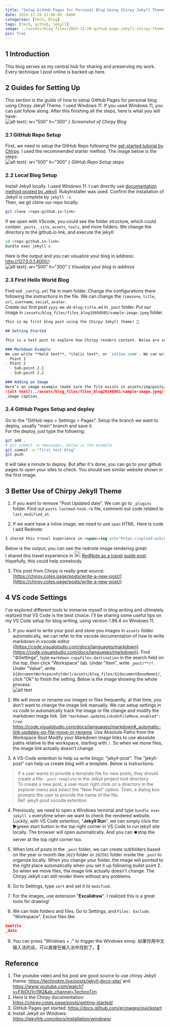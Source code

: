 ```yaml
---
title: "Setup GitHub Pages for Personal Blog Using Chirpy Jekyll Theme"
date: 2024-12-28 22:00:00 -0400
categories: [Tech, Blog]
tags: [tech, github, jekyll]
image: ../assets/blog_files/2024-12-28-github-page-jekyll-chirpy-theme-setup/image-3.jpg
pin: True
---
```



## 1 Introduction

This blog serves as my central hub for sharing and preserving my work. Every technique I post online is backed up here. 

## 2 Guides for Setting Up

This section is the guide of how to setup GitHub Pages for personal blog using Chirpy Jekyll Theme. I used Windows 11. If you used Windows 11, you can just follow along. After this finishing all the steps, here is what you will have:  
![alt text](../assets/blog_files/2024-12-28-github-page-jekyll-chirpy-theme-setup/image-3.jpg){: w="500" h="300" }
_Screenshot of Chirpy Blog_  

### 2.1 GitHub Repo Setup

First, we need to setup the GitHub Repo following the [get-started tutorial by Chirpy](https://chirpy.cotes.page/posts/getting-started/). I used the recommended starter method. The image below is the steps:  
![alt text](../assets/blog_files/2024-12-28-github-page-jekyll-chirpy-theme-setup/image4.png){: w="500" h="300" }
_GitHub Repo Setup steps_  

### 2.2 Local Blog Setup

Install Jekyll locally. I used Windows 11. I can directly use [documentation method posted by Jekyll](https://jekyllrb.com/docs/installation/windows/). RubyInstaller was used. Confirm the installation of Jekyll is complete by `jekyll -v`.   
Then, we git clone our repo locally:
```bash
git clone <repo-github.io-link>
```
If we open with VScode, you could see the folder structure, which could contain `_posts`, `_site`, `assets`, `tools`, and more folders. We change the directory to the github.io link, and execute the jekyll:
```bash
cd <repo-github.io-link>
bundle exec jekyll s
```
Here is the output and you can visualize your blog in address: http://127.0.0.1:4000/:  
![alt text](../assets/blog_files/2024-12-28-github-page-jekyll-chirpy-theme-setup/image-2.png){: w="500" h="300" }
_Visualize your blog in address_  

### 2.3 First Hello World Blog

Find out `_config.yml` file in main folder. Change the configurations there following the instructions in the file. We can change the `timezone`, `title`, `url`, `username`, `social`, `avatar`.  
Create our first post `yyyy-mm-dd-blog-title.md` in `_post` folder.  Put our image in `/assets/blog_files/files_blog19950505/sample-image.jpeg` folder. 

```markdown
This is my first blog post using the Chirpy Jekyll theme! 🚀

## Getting Started

This is a test post to explore how Chirpy renders content. Below are some features:

### Markdown Example
We can write **bold text**, *italic text*, or `inline code`. We can write a list:
- Point 1
- Point 2
  - Sub-point 2.1
  - Sub-point 2.2

### Adding an Image
Here’s an image example (make sure the file exists in assets/img/posts/):
![alt text](../assets/blog_files/files_blog20140901/sample-image.jpeg){: w="500" h="300" }
_image caption_  
```

### 2.4 GitHub Pages Setup and deploy
Go to the "GitHub repo > Settings > Pages". Setup the branch we want to deploy, usually "main" branch and save it.   
For the deploy, just type the following:
```bash
git add .
# git commit -m <message>, below is the example
git commit -m "first test blog"
git push
```
It will take a minute to deploy. But after it's done, you can go to your github pages to open your sites to check. You should see similar website shown in the first image. 

## 3 Better Use of Chirpy Jekyll Theme

1. If you want to remove "Post Updated date". We can go to `_plugins` folder. Find out `posts-lastmod-hook.rb` file, comment out code related to `last_modified_at`.

2. If we want have a inline image, we need to use `span` HTML. Here is code I add Rednote:
```markdown
I shared this travel experience in <span><img src="https://upload.wikimedia.org/wikipedia/commons/thumb/c/c1/XiaohongshuLOGO.svg/512px-XiaohongshuLOGO.svg.png" alt="RedNote Logo" style="width: 20px; height: 20px;"></span> [RedNote as a travel guide post](https://www.xiaohongshu.com/discovery/item/6770486b000000000901699d?source=webshare&xhsshare=pc_web&xsec_token=ABYJwKkar-FcqNZocrAta0-D_KnYYA1ePeQWorz4yenaY=&xsec_source=pc_share). Hopefully, this could help somebody.
```

Below is the output, you can see the rednote image rendering great:  
I shared this travel experience in <span><img src="https://upload.wikimedia.org/wikipedia/commons/thumb/c/c1/XiaohongshuLOGO.svg/512px-XiaohongshuLOGO.svg.png" alt="RedNote Logo" style="width: 20px; height: 20px;"></span> [RedNote as a travel guide post](https://www.xiaohongshu.com/discovery/item/6770486b000000000901699d?source=webshare&xhsshare=pc_web&xsec_token=ABYJwKkar-FcqNZocrAta0-D_KnYYA1ePeQWorz4yenaY=&xsec_source=pc_share). Hopefully, this could help somebody.  

3. This post from Chirpy is really great source: [https://chirpy.cotes.page/posts/write-a-new-post/](https://chirpy.cotes.page/posts/write-a-new-post/)  

## 4 VS code Settings

I've explored different tools to immerse myself in blog writing and ultimately realized that VS Code is the best choice. I'll be sharing some useful tips on my VS Code setup for blog writing, using version 1.96.4 on Windows 11.

1. If you want to write your post and store you images in `assets` folder automatically, we can refer to the vscode documentation of how to write markdown in vscode editor ([https://code.visualstudio.com/docs/languages/markdown](https://code.visualstudio.com/docs/languages/markdown)). Find "⚙️Settings", type `markdown.copyFiles.destination` in the search field on the top, then click "Workspace" tab. Under "Item", write `_post/**/*`. Under "Value", write `${documentWorkspaceFolder}/assets/blog_files/${documentBaseName}/`, click "Ok" to finish the setting. Below is the image showing the whole process:   
![alt text](../assets/blog_files/2024-12-28-github-page-jekyll-chirpy-theme-setup/image.png)

2. We will move or rename our images or files frequently, at that time, you don't want to change the image link manually. We can setup settings in vs code to automatcally track the image or file change and modify the markdown image link. Set `"markdown.updateLinksOnFileMove.enabled": true`. https://code.visualstudio.com/docs/languages/markdown#_automatic-link-updates-on-file-move-or-rename.  Use Absolute Paths from the Workspace Root
Modify your Markdown image links to use absolute paths relative to the workspace, starting with `/`. So when we move files, the image link actually doesn't change. 

3. A VS-Code extention to help us write blogs: "jekyll-post". The "jekyll-post" can help us create blog with a template. Below is instructions:  
> If a user wants to provide a template file for new posts, they should create a file: `.post-template` in the Jekyll project root directory.   
To create a new post, a user must right click on a directory in the explorer menu and select the "New Post" option. Then, a dialog box prompts the user to provide the name of the file.   
Ref: jekyll-post vscode extention

4. Previously, we need to open a Windows terminal and type `bundle exec jekyll s` everytime when we want to check the rendered website. Luckily, with VS Code extention, "**Jekyll Run**", we can simply click the ▶️green start button in the top right corner in VS Code to run jekyll site locally. The browser will open automatically. And you can ⏹️stop the server at the top right corner too. 

5. When lots of posts in the `_post` folder, we can create subfolders based on the year or month like `2023` folder or `202501` folder inside the `_post` to organize locally. When you change your folder, the image will pointed to the right place automatically when you set it up following bullet point 2. So when we move files, the image link actually doesn't change. The  Chirpy Jekyll can still render them without any problems.   

6. Go to Settings, type `sort` and set it to `modified`.   

7. For the images, use extension "**Excalidraw**". I realized this is a great tools for drawing! 

8. We can hide folders and files. Go to Settings, and `Files: Exclude`. "Workspace", Exclue files like
```json
Gemfile
_data
```

9. You can press "Windows + ;" to trigger the Windows emoji. 如果你用中文输入法的话，可以直接在输入法中找到了。🚀


## Reference
1. The youtube video and his post are good source to use chirpy Jekyll theme: https://technotim.live/posts/jekyll-docs-site/ and https://www.youtube.com/watch?v=F8iOU1ci19Q&ab_channel=TechnoTim
2. Here is the Chirpy documentation: https://chirpy.cotes.page/posts/getting-started/
3. GitHub Pages get started: https://docs.github.com/en/pages/quickstart
4. Install Jekyll on Windows: https://jekyllrb.com/docs/installation/windows/


